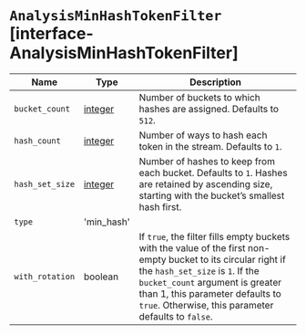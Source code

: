 # `AnalysisMinHashTokenFilter` [interface-AnalysisMinHashTokenFilter]

| Name | Type | Description |
| - | - | - |
| `bucket_count` | [integer](./integer.md) | Number of buckets to which hashes are assigned. Defaults to `512`. |
| `hash_count` | [integer](./integer.md) | Number of ways to hash each token in the stream. Defaults to `1`. |
| `hash_set_size` | [integer](./integer.md) | Number of hashes to keep from each bucket. Defaults to `1`. Hashes are retained by ascending size, starting with the bucket’s smallest hash first. |
| `type` | 'min_hash' | &nbsp; |
| `with_rotation` | boolean | If `true`, the filter fills empty buckets with the value of the first non-empty bucket to its circular right if the `hash_set_size` is `1`. If the `bucket_count` argument is greater than 1, this parameter defaults to `true`. Otherwise, this parameter defaults to `false`. |
